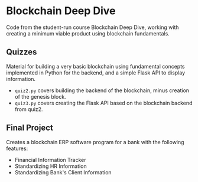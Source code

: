 # Blockchain Deep Dive

Code from the student-run course Blockchain Deep Dive, working with creating a minimum viable product using blockchain fundamentals.

## Quizzes

Material for building a very basic blockchain using fundamental concepts implemented in Python for the backend, and a simple Flask API to display information.
- `quiz2.py` covers building the backend of the blockchain, minus creation of the genesis block.
- `quiz3.py` covers creating the Flask API based on the blockchain backend from quiz2.

## Final Project

Creates a blockchain ERP software program for a bank with the following features:

- Financial Information Tracker
- Standardizing HR Information
- Standardizing Bank's Client Information
